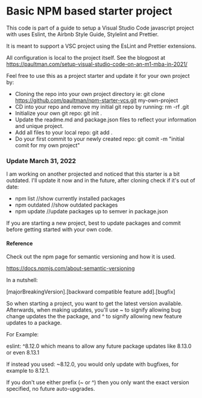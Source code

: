# Basic NPM based starter project

This code is part of a guide to setup a Visual Studio Code javascript project with uses Eslint, the Airbnb Style Guide, Stylelint and Prettier.

It is meant to support a VSC project using the EsLint and Prettier extensions.

All configuration is local to the project itself.
See the blogpost at https://paultman.com/setup-visual-studio-code-on-an-m1-mba-in-2021/

Feel free to use this as a project starter and update it for your own project by:

- Cloning the repo into your own project directory
  ie: git clone https://github.com/paultman/npm-starter-vcs.git my-own-project
- CD into your repo and remove my initial git repo by running: rm -rf .git
- Initialize your own git repo: git init .
- Update the readme.md and package.json files to reflect your information and unique project.
- Add all files to your local repo: git add .
- Do your first commit to your newly created repo: git comit -m "initial comit for my own project"

### Update March 31, 2022

I am working on another projected and noticed that this starter is a bit outdated. I'll update it now and in the future, after cloning check if it's out of date:

- npm list //show currently installed packages
- npm outdated //show outdated packages
- npm update //update packages up to semver in package.json

If you are starting a new project, best to update packages and commit before getting started with your own code.

#### Reference

Check out the npm page for semantic versioning and how it is used.

https://docs.npmjs.com/about-semantic-versioning

In a nutshell:

[majorBreakingVersion].[backward compatible feature add].[bugfix]

So when starting a project, you want to get the latest version available. Afterwards, when making updates, you'll use ~ to signify allowing bug change updates the the package, and ^ to signify allowing new feature updates to a package.

For Example:

eslint: ^8.12.0 which means to allow any future package updates like 8.13.0 or even 8.13.1

If instead you used: ~8.12.0, you would only update with bugfixes, for example to 8.12.1.

If you don't use either prefix (~ or ^) then you only want the exact version specified, no future auto-upgrades.
